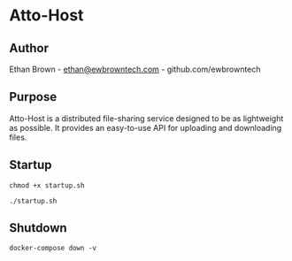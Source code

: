 # Atto-Host

## Author
Ethan Brown - ethan@ewbrowntech.com - github.com/ewbrowntech

## Purpose
Atto-Host is a distributed file-sharing service designed to be as lightweight as possible. It provides an easy-to-use API for uploading and downloading files.

## Startup

    chmod +x startup.sh
    
    ./startup.sh

## Shutdown

    docker-compose down -v
